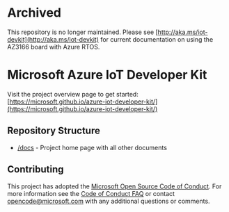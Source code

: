 # Archived
This repository is no longer maintained. Please see [http://aka.ms/iot-devkit](http://aka.ms/iot-devkit) for current documentation on using the AZ3166 board with Azure RTOS.

# Microsoft Azure IoT Developer Kit

Visit the project overview page to get started: [https://microsoft.github.io/azure-iot-developer-kit/](https://microsoft.github.io/azure-iot-developer-kit/)

## Repository Structure

* [/docs](https://github.com/Microsoft/azure-iot-developer-kit/tree/master/docs) - Project home page with all other documents

## Contributing

This project has adopted the [Microsoft Open Source Code of Conduct](https://opensource.microsoft.com/codeofconduct/). For more information see the [Code of Conduct FAQ](https://opensource.microsoft.com/codeofconduct/faq/) or contact [opencode@microsoft.com](mailto:opencode@microsoft.com) with any additional questions or comments.
